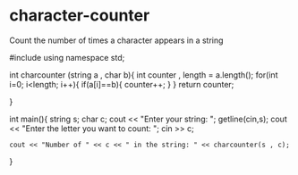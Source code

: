 # character-counter
Count the number of times a character appears in a string 


#include <iostream>
using namespace std;

int charcounter (string a , char b){
    int counter , length = a.length();
    for(int i=0; i<length; i++){
        if(a[i]==b){
            counter++;
        }
    }
    return counter;

}



int main(){
    string s;
    char c;
    cout << "Enter your string: ";
    getline(cin,s);
    cout << "Enter the letter you want to count: ";
    cin >> c;

    cout << "Number of " << c << " in the string: " << charcounter(s , c);
}
